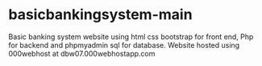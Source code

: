# basicbankingsystem-main
Basic banking system website using html css bootstrap for front end, Php for backend and phpmyadmin sql for database. Website hosted using 000webhost at dbw07.000webhostapp.com

